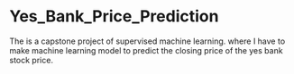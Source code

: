 # Yes_Bank_Price_Prediction
The is a capstone project of supervised machine learning. where I have to make machine learning model to predict the closing price of the yes bank stock price.
